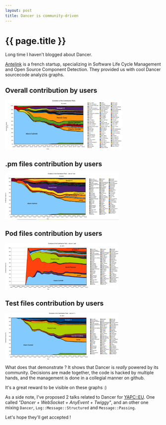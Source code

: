 ```yaml
---
layout: post
title: Dancer is community-driven
---
```


# {{ page.title }}

Long time I haven't blogged about Dancer.

[Antelink](http://www.antelink.com/) is a french startup, specializing in
Software Life Cycle Management and Open Source Component Detection. They
provided us with cool Dancer sourcecode analyzis graphs.

## Overall contribution by users

<img src="/images/dancer_analysis_by_Antelink-contribution_parts_by_users.png" width="376.5" height="162">

## .pm files contribution by users

<img src="/images/dancer_analysis_by_Antelink-contribution_parts-only_pm-by_users.png" width="366" height="150">

## Pod files contribution by users

<img src="/images/dancer_analysis_by_Antelink-contribution_parts-only_pod-by_users.png" width="366" height="150">

## Test files contribution by users

<img src="/images/dancer_analysis_by_Antelink-contribution_parts-only_t-by_users.png" width="366" height="150">

What does that demonstrate ? It shows that Dancer is *really* powered by its
community. Decisions are made together, the code is hacked by multiple hands,
and the management is done in a collegial manner on github.

It's a great reward to be visible on these graphs :)

As a side note, I've proposed 2 talks related to Dancer for
[YAPC::EU](http://act.yapc.eu/ye2012/). One called *"Dancer + WebSocket +
AnyEvent + Twiggy"*, and an other one mixing `Dancer`, `Log::Message::Structured` and `Message::Passing`.

Let's hope they'll get accepted !


